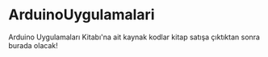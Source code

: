 ArduinoUygulamalari
===================

Arduino Uygulamaları Kitabı'na ait kaynak kodlar kitap satışa çıktıktan sonra burada olacak!
